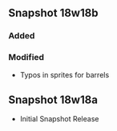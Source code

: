 ## Snapshot 18w18b

### Added

### Modified

* Typos in sprites for barrels

## Snapshot 18w18a

* Initial Snapshot Release